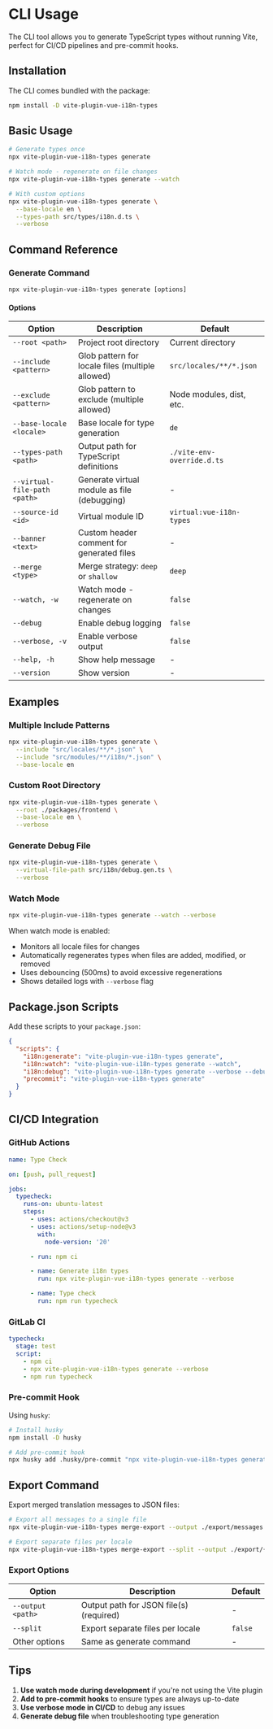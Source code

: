 # CLI Usage

The CLI tool allows you to generate TypeScript types without running Vite, perfect for CI/CD pipelines and pre-commit
hooks.

## Installation

The CLI comes bundled with the package:

```bash
npm install -D vite-plugin-vue-i18n-types
```

## Basic Usage

```bash
# Generate types once
npx vite-plugin-vue-i18n-types generate

# Watch mode - regenerate on file changes
npx vite-plugin-vue-i18n-types generate --watch

# With custom options
npx vite-plugin-vue-i18n-types generate \
  --base-locale en \
  --types-path src/types/i18n.d.ts \
  --verbose
```

## Command Reference

### Generate Command

```
npx vite-plugin-vue-i18n-types generate [options]
```

#### Options

| Option                       | Description                                      | Default                    |
|------------------------------|--------------------------------------------------|----------------------------|
| `--root <path>`              | Project root directory                           | Current directory          |
| `--include <pattern>`        | Glob pattern for locale files (multiple allowed) | `src/locales/**/*.json`    |
| `--exclude <pattern>`        | Glob pattern to exclude (multiple allowed)       | Node modules, dist, etc.   |
| `--base-locale <locale>`     | Base locale for type generation                  | `de`                       |
| `--types-path <path>`        | Output path for TypeScript definitions           | `./vite-env-override.d.ts` |
| `--virtual-file-path <path>` | Generate virtual module as file (debugging)      | -                          |
| `--source-id <id>`           | Virtual module ID                                | `virtual:vue-i18n-types`   |
| `--banner <text>`            | Custom header comment for generated files        | -                          |
| `--merge <type>`             | Merge strategy: `deep` or `shallow`              | `deep`                     |
| `--watch, -w`                | Watch mode - regenerate on changes               | `false`                    |
| `--debug`                    | Enable debug logging                             | `false`                    |
| `--verbose, -v`              | Enable verbose output                            | `false`                    |
| `--help, -h`                 | Show help message                                | -                          |
| `--version`                  | Show version                                     | -                          |

## Examples

### Multiple Include Patterns

```bash
npx vite-plugin-vue-i18n-types generate \
  --include "src/locales/**/*.json" \
  --include "src/modules/**/i18n/*.json" \
  --base-locale en
```

### Custom Root Directory

```bash
npx vite-plugin-vue-i18n-types generate \
  --root ./packages/frontend \
  --base-locale en \
  --verbose
```

### Generate Debug File

```bash
npx vite-plugin-vue-i18n-types generate \
  --virtual-file-path src/i18n/debug.gen.ts \
  --verbose
```

### Watch Mode

```bash
npx vite-plugin-vue-i18n-types generate --watch --verbose
```

When watch mode is enabled:

- Monitors all locale files for changes
- Automatically regenerates types when files are added, modified, or removed
- Uses debouncing (500ms) to avoid excessive regenerations
- Shows detailed logs with `--verbose` flag

## Package.json Scripts

Add these scripts to your `package.json`:

```json
{
  "scripts": {
    "i18n:generate": "vite-plugin-vue-i18n-types generate",
    "i18n:watch": "vite-plugin-vue-i18n-types generate --watch",
    "i18n:debug": "vite-plugin-vue-i18n-types generate --verbose --debug",
    "precommit": "vite-plugin-vue-i18n-types generate"
  }
}
```

## CI/CD Integration

### GitHub Actions

```yaml
name: Type Check

on: [push, pull_request]

jobs:
  typecheck:
    runs-on: ubuntu-latest
    steps:
      - uses: actions/checkout@v3
      - uses: actions/setup-node@v3
        with:
          node-version: '20'

      - run: npm ci

      - name: Generate i18n types
        run: npx vite-plugin-vue-i18n-types generate --verbose

      - name: Type check
        run: npm run typecheck
```

### GitLab CI

```yaml
typecheck:
  stage: test
  script:
    - npm ci
    - npx vite-plugin-vue-i18n-types generate --verbose
    - npm run typecheck
```

### Pre-commit Hook

Using `husky`:

```bash
# Install husky
npm install -D husky

# Add pre-commit hook
npx husky add .husky/pre-commit "npx vite-plugin-vue-i18n-types generate && git add ."
```

## Export Command

Export merged translation messages to JSON files:

```bash
# Export all messages to a single file
npx vite-plugin-vue-i18n-types merge-export --output ./export/messages.json

# Export separate files per locale
npx vite-plugin-vue-i18n-types merge-export --split --output ./export/{locale}.json
```

### Export Options

| Option            | Description                             | Default |
|-------------------|-----------------------------------------|---------|
| `--output <path>` | Output path for JSON file(s) (required) | -       |
| `--split`         | Export separate files per locale        | `false` |
| Other options     | Same as generate command                | -       |

## Tips

1. **Use watch mode during development** if you're not using the Vite plugin
2. **Add to pre-commit hooks** to ensure types are always up-to-date
3. **Use verbose mode in CI/CD** to debug any issues
4. **Generate debug file** when troubleshooting type generation
